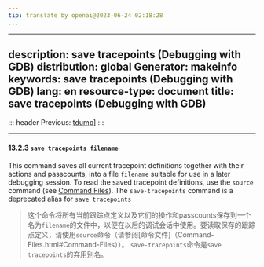 ```yaml
---
tip: translate by openai@2023-06-24 02:18:28
...
```

---
description: save tracepoints (Debugging with GDB)
distribution: global
Generator: makeinfo
keywords: save tracepoints (Debugging with GDB)
lang: en
resource-type: document
title: save tracepoints (Debugging with GDB)
---
::: header
Previous: [tdump](tdump.html#tdump)]
:::

---

#### 13.2.3 `save tracepoints filename`


This command saves all current tracepoint definitions together with their actions and passcounts, into a file `filename` suitable for use in a later debugging session. To read the saved tracepoint definitions, use the `source` command (see [Command Files](Command-Files.html#Command-Files)). The `save-tracepoints` command is a deprecated alias for `save tracepoints`

> 这个命令将所有当前跟踪点定义以及它们的操作和passcounts保存到一个名为`filename`的文件中，以便在以后的调试会话中使用。要读取保存的跟踪点定义，请使用`source`命令（请参阅[命令文件]（Command-Files.html#Command-Files））。 `save-tracepoints`命令是`save tracepoints`的弃用别名。
